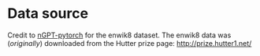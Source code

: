 # Data source

Credit to [nGPT-pytorch](https://github.com/lucidrains/nGPT-pytorch) for the enwik8 dataset. The enwik8 data was (_originally_) downloaded from the Hutter prize page: <http://prize.hutter1.net/>
